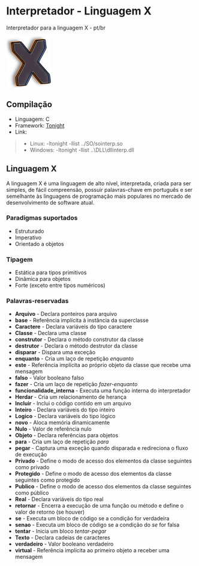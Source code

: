 ﻿# Interpretador - Linguagem X

Interpretador para a linguagem X - pt/br

 ![alt tag](https://github.com/thiagofleal/Interpretador/blob/master/%C3%8Dcone/icone.png)

 ## Compilação

* Linguagem: C
* Framework: [Tonight](https://github.com/thiagofleal/Tonight)
* Link:
 >* Linux: -ltonight -llist ../SO/sointerp.so
 >* Windows: -ltonight -llist ..\DLL\dllinterp.dll

 ## Linguagem X

A linguagem X é uma linguagem de alto nível, interpretada, criada para ser simples, de fácil compreensão, possuir palavras-chave em português e ser semelhante às linguagens de programação mais populares no mercado de desenvolvimento de software atual.

  ### Paradigmas suportados
   
   * Estruturado
   * Imperativo
   * Orientado a objetos

  ### Tipagem
   
   * Estática para tipos primitivos
   * Dinâmica para objetos
   * Forte (exceto entre tipos numéricos)
  
  ### Palavras-reservadas
   
   * **Arquivo** - Declara ponteiros para arquivo
   * **base** - Referência implícita à instância da superclasse
   * **Caractere** - Declara variáveis do tipo caractere
   * **Classe** - Declara uma classe
   * **construtor** - Declara o método construtor da classe
   * **destrutor** - Declara o método destrutor da classe
   * **disparar** - Dispara uma exceção
   * **enquanto** - Cria um laço de repetição *enquanto*
   * **este** - Referência implícita ao próprio objeto da classe que recebe uma mensagem
   * **falso** - Valor booleano falso
   * **fazer** - Cria um laço de repetição *fazer-enquanto*
   * **funcionalidade_interna** - Executa uma função interna do interpretador
   * **Herdar** - Cria um relacionamento de herança
   * **Incluir** - Inclui o código contido em um arquivo
   * **Inteiro** - Declara variáveis do tipo inteiro
   * **Logico** - Declara variáveis do tipo lógico
   * **novo** - Aloca memória dinamicamente
   * **Nulo** - Valor de referência nulo
   * **Objeto** - Declara referências para objetos
   * **para** - Cria um laço de repetição *para*
   * **pegar** - Captura uma exceção quando disparada e redireciona o fluxo de execução
   * **Privado** - Define o modo de acesso dos elementos da classe seguintes como privado
   * **Protegido** - Define o modo de acesso dos elementos da classe seguintes como protegido
   * **Publico** - Define o modo de acesso dos elementos da classe seguintes como público
   * **Real** - Declara variáveis do tipo real
   * **retornar** - Encerra a execução de uma função ou método e define o valor de retorno (se houver)
   * **se** - Executa um bloco de código se a condição for verdadeira
   * **senao** - Executa um bloco de código se a condição do *se* for falsa
   * **tentar** - Inicia um bloco *tentar-pegar*
   * **Texto** - Declara cadeias de caracteres
   * **verdadeiro** - Valor booleano verdadeiro
   * **virtual** - Referência implícita ao primeiro objeto a receber uma mensagem
